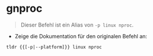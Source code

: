 # gnproc

> Dieser Befehl ist ein Alias von `-p linux nproc`.

- Zeige die Dokumentation für den originalen Befehl an:

`tldr {{[-p|--platform]}} linux nproc`
